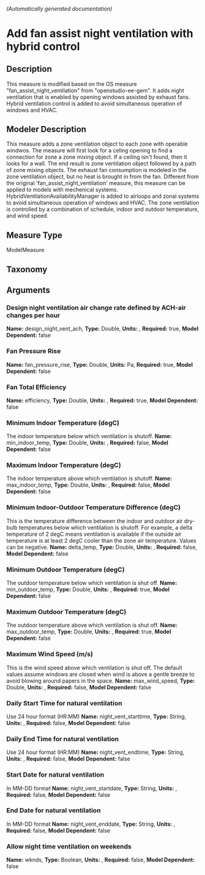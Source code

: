 

###### (Automatically generated documentation)

# Add fan assist night ventilation with hybrid control

## Description
This measure is modified based on the OS measure "fan_assist_night_ventilation" from "openstudio-ee-gem".  It adds night ventilation that is enabled by opening windows assisted by exhaust fans. Hybrid ventilation  control is added to avoid simultaneous operation of windows and HVAC.

## Modeler Description
This measure adds a zone ventilation object to each zone with operable windwos. The measure will first  look for a celing opening to find a connection for zone a zone mixing object. If a ceiling isn't found,  then it looks for a wall. The end result is zone ventilation object followed by a path of zone mixing objects.  The exhaust fan consumption is modeled in the zone ventilation object, but no heat is brought in from the fan. 
 Different from the original 'fan_assist_night_ventilation' measure, this measure can be applied to models  with mechenical systems. HybridVentilationAvailabilityManager is added to airloops and zonal systems to avoid  simultaneous operation of windows and HVAC. The zone ventilation is controlled by a combination of schedule,  indoor and outdoor temperature, and wind speed.

## Measure Type
ModelMeasure

## Taxonomy


## Arguments


### Design night ventilation air change rate defined by ACH-air changes per hour

**Name:** design_night_vent_ach,
**Type:** Double,
**Units:** ,
**Required:** true,
**Model Dependent:** false


### Fan Pressure Rise

**Name:** fan_pressure_rise,
**Type:** Double,
**Units:** Pa,
**Required:** true,
**Model Dependent:** false


### Fan Total Efficiency

**Name:** efficiency,
**Type:** Double,
**Units:** ,
**Required:** true,
**Model Dependent:** false


### Minimum Indoor Temperature (degC)
The indoor temperature below which ventilation is shutoff.
**Name:** min_indoor_temp,
**Type:** Double,
**Units:** ,
**Required:** false,
**Model Dependent:** false


### Maximum Indoor Temperature (degC)
The indoor temperature above which ventilation is shutoff.
**Name:** max_indoor_temp,
**Type:** Double,
**Units:** ,
**Required:** false,
**Model Dependent:** false


### Minimum Indoor-Outdoor Temperature Difference (degC)
This is the temperature difference between the indoor and outdoor air dry-bulb temperatures below which ventilation is shutoff.  For example, a delta temperature of 2 degC means ventilation is available if the outside air temperature is at least 2 degC cooler than the zone air temperature. Values can be negative.
**Name:** delta_temp,
**Type:** Double,
**Units:** ,
**Required:** false,
**Model Dependent:** false


### Minimum Outdoor Temperature (degC)
The outdoor temperature below which ventilation is shut off.
**Name:** min_outdoor_temp,
**Type:** Double,
**Units:** ,
**Required:** true,
**Model Dependent:** false


### Maximum Outdoor Temperature (degC)
The outdoor temperature above which ventilation is shut off.
**Name:** max_outdoor_temp,
**Type:** Double,
**Units:** ,
**Required:** true,
**Model Dependent:** false


### Maximum Wind Speed (m/s)
This is the wind speed above which ventilation is shut off.  The default values assume windows are closed when wind is above a gentle breeze to avoid blowing around papers in the space.
**Name:** max_wind_speed,
**Type:** Double,
**Units:** ,
**Required:** false,
**Model Dependent:** false


### Daily Start Time for natural ventilation
Use 24 hour format (HR:MM)
**Name:** night_vent_starttime,
**Type:** String,
**Units:** ,
**Required:** false,
**Model Dependent:** false


### Daily End Time for natural ventilation
Use 24 hour format (HR:MM)
**Name:** night_vent_endtime,
**Type:** String,
**Units:** ,
**Required:** false,
**Model Dependent:** false


### Start Date for natural ventilation
In MM-DD format
**Name:** night_vent_startdate,
**Type:** String,
**Units:** ,
**Required:** false,
**Model Dependent:** false


### End Date for natural ventilation
In MM-DD format
**Name:** night_vent_enddate,
**Type:** String,
**Units:** ,
**Required:** false,
**Model Dependent:** false


### Allow night time ventilation on weekends

**Name:** wknds,
**Type:** Boolean,
**Units:** ,
**Required:** false,
**Model Dependent:** false






